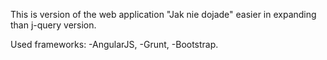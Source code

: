 This is version of the web application "Jak nie dojade" easier in expanding than j-query version.

Used frameworks:
-AngularJS,
-Grunt,
-Bootstrap.
